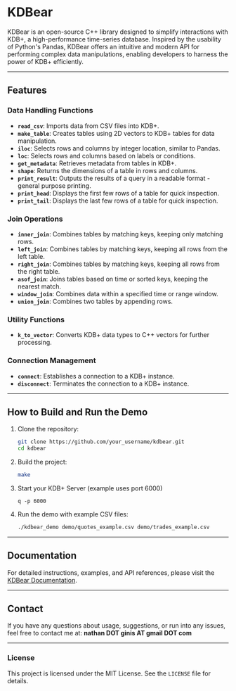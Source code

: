 
# KDBear

KDBear is an open-source C++ library designed to simplify interactions with KDB+, a high-performance time-series database. Inspired by the usability of Python's Pandas, KDBear offers an intuitive and modern API for performing complex data manipulations, enabling developers to harness the power of KDB+ efficiently.

---

## Features

### Data Handling Functions
- **`read_csv`**: Imports data from CSV files into KDB+.
- **`make_table`**: Creates tables using 2D vectors to KDB+ tables for data manipulation.
- **`iloc`**: Selects rows and columns by integer location, similar to Pandas.
- **`loc`**: Selects rows and columns based on labels or conditions.
- **`get_metadata`**: Retrieves metadata from tables in KDB+.
- **`shape`**: Returns the dimensions of a table in rows and columns.
- **`print_result`**: Outputs the results of a query in a readable format - general purpose printing.
- **`print_head`**: Displays the first few rows of a table for quick inspection.
- **`print_tail`**: Displays the last few rows of a table for quick inspection.

### Join Operations
- **`inner_join`**: Combines tables by matching keys, keeping only matching rows.
- **`left_join`**: Combines tables by matching keys, keeping all rows from the left table.
- **`right_join`**: Combines tables by matching keys, keeping all rows from the right table.
- **`asof_join`**: Joins tables based on time or sorted keys, keeping the nearest match.
- **`window_join`**: Combines data within a specified time or range window.
- **`union_join`**: Combines two tables by appending rows.

### Utility Functions
- **`k_to_vector`**: Converts KDB+ data types to C++ vectors for further processing.

### Connection Management
- **`connect`**: Establishes a connection to a KDB+ instance.
- **`disconnect`**: Terminates the connection to a KDB+ instance.

---

## How to Build and Run the Demo

1. Clone the repository:
   ```bash
   git clone https://github.com/your_username/kdbear.git
   cd kdbear
   ```

2. Build the project:
   ```bash
   make
   ```

3. Start your KDB+ Server (example uses port 6000)
   ```
   q -p 6000
   ```
   
4. Run the demo with example CSV files:
   ```bash
   ./kdbear_demo demo/quotes_example.csv demo/trades_example.csv
   ```

---

## Documentation

For detailed instructions, examples, and API references, please visit the [KDBear Documentation](https://www.kdbear.net/documentation).

---

## Contact

If you have any questions about usage, suggestions, or run into any issues, feel free to contact me at:
**nathan DOT ginis AT gmail DOT com**

---

### License

This project is licensed under the MIT License. See the `LICENSE` file for details.
